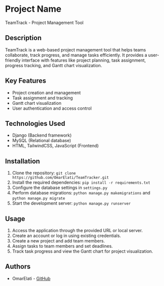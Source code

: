 # Project Name

TeamTrack - Project Management Tool

## Description

TeamTrack is a web-based project management tool that helps teams collaborate, track progress, and manage tasks efficiently. It provides a user-friendly interface with features like project planning, task assignment, progress tracking, and Gantt chart visualization.

## Key Features

- Project creation and management
- Task assignment and tracking
- Gantt chart visualization
- User authentication and access control

## Technologies Used

- Django (Backend framework)
- MySQL (Relational database)
- HTML, TailwindCSS, JavaScript (Frontend)

## Installation

1. Clone the repository: `git clone https://github.com/OmarElati/TeamTracker.git`
2. Install the required dependencies: `pip install -r requirements.txt`
3. Configure the database settings in `settings.py`
4. Perform database migrations: `python manage.py makemigrations` and `python manage.py migrate`
5. Start the development server: `python manage.py runserver`

## Usage

1. Access the application through the provided URL or local server.
2. Create an account or log in using existing credentials.
3. Create a new project and add team members.
4. Assign tasks to team members and set deadlines.
5. Track task progress and view the Gantt chart for project visualization.

## Authors

- OmarElati - [GitHub](https://github.com/OmarElati)
